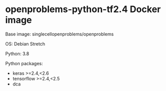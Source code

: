 # openproblems-python-tf2.4 Docker image

Base image: singlecellopenproblems/openproblems

OS: Debian Stretch

Python: 3.8

Python packages:

* keras >=2.4,<2.6
* tensorflow >=2.4,<2.5
* dca
